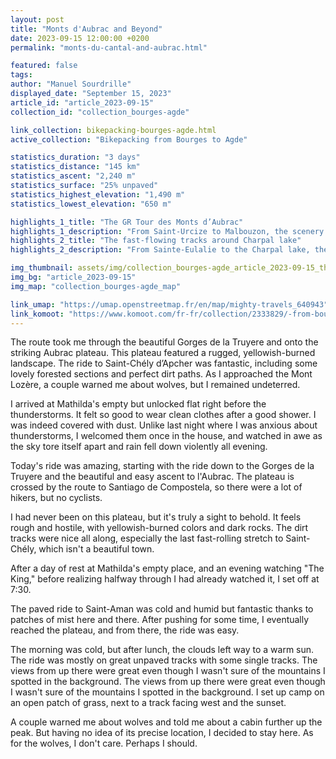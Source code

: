 ```yaml
---
layout: post
title: "Monts d'Aubrac and Beyond"
date: 2023-09-15 12:00:00 +0200
permalink: "monts-du-cantal-and-aubrac.html"

featured: false
tags:
author: "Manuel Sourdrille"
displayed_date: "September 15, 2023"
article_id: "article_2023-09-15"
collection_id: "collection_bourges-agde"

link_collection: bikepacking-bourges-agde.html
active_collection: "Bikepacking from Bourges to Agde"

statistics_duration: "3 days"
statistics_distance: "145 km"
statistics_ascent: "2,240 m"
statistics_surface: "25% unpaved"
statistics_highest_elevation: "1,490 m"
statistics_lowest_elevation: "650 m"

highlights_1_title: "The GR Tour des Monts d’Aubrac"
highlights_1_description: "From Saint-Urcize to Malbouzon, the scenery feels otherworldly, characterized by a lack of flora, the predominance of rocks and grass, and a yellowish, burned appearance. A mix of the official hiking trail and alternative small paved roads adds an element of enjoyment to the journey."
highlights_2_title: "The fast-flowing tracks around Charpal lake"
highlights_2_description: "From Sainte-Eulalie to the Charpal lake, the trails are fast-flowing, often winding through coniferous forests. The lake itself offers a pleasant setting, creating a sense of seclusion despite its actual accessibility."

img_thumbnail: assets/img/collection_bourges-agde_article_2023-09-15_thumbnail.jpg
img_bg: "article_2023-09-15"
img_map: "collection_bourges-agde_map"

link_umap: "https://umap.openstreetmap.fr/en/map/mighty-travels_640943"
link_komoot: "https://www.komoot.com/fr-fr/collection/2333829/-from-bourges-to-agde"
---
```


The route took me through the beautiful Gorges de la Truyere and onto the striking Aubrac plateau. This plateau featured a rugged, yellowish-burned landscape. The ride to Saint-Chély d’Apcher was fantastic, including some lovely forested sections and perfect dirt paths. As I approached the Mont Lozère, a couple warned me about wolves, but I remained undeterred.

I arrived at Mathilda's empty but unlocked flat right before the thunderstorms. It felt so good to wear clean clothes after a good shower. I was indeed covered with dust. Unlike last night where I was anxious about thunderstorms, I welcomed them once in the house, and watched in awe as the sky tore itself apart and rain fell down violently all evening.

Today's ride was amazing, starting with the ride down to the Gorges de la Truyere and the beautiful and easy ascent to l'Aubrac. The plateau is crossed by the route to Santiago de Compostela, so there were a lot of hikers, but no cyclists.

I had never been on this plateau, but it's truly a sight to behold. It feels rough and hostile, with yellowish-burned colors and dark rocks. The dirt tracks were nice all along, especially the last fast-rolling stretch to Saint-Chély, which isn't a beautiful town.

After a day of rest at Mathilda's empty place, and an evening watching "The King," before realizing halfway through I had already watched it, I set off at 7:30.

The paved ride to Saint-Aman was cold and humid but fantastic thanks to patches of mist here and there. After pushing for some time, I eventually reached the plateau, and from there, the ride was easy.

The morning was cold, but after lunch, the clouds left way to a warm sun. The ride was mostly on great unpaved tracks with some single tracks. The views from up there were great even though I wasn't sure of the mountains I spotted in the background. The views from up there were great even though I wasn't sure of the mountains I spotted in the background. I set up camp on an open patch of grass, next to a track facing west and the sunset.

A couple warned me about wolves and told me about a cabin further up the peak. But having no idea of its precise location, I decided to stay here. As for the wolves, I don't care. Perhaps I should.
